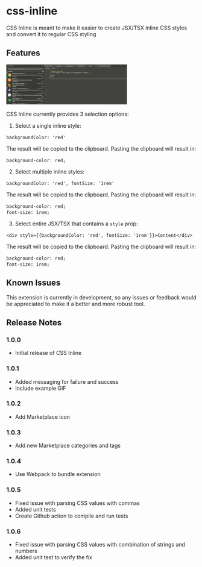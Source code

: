 # css-inline

CSS Inline is meant to make it easier to create JSX/TSX inline CSS styles and convert it to regular CSS styling

## Features

![CSS Inline Example](./example/example.gif)

CSS Inline currently provides 3 selection options:

1. Select a single inline style:

```
backgroundColor: 'red'
```

The result will be copied to the clipboard. Pasting the clipboard will result in:

```
background-color: red;
```

2. Select multiple inline styles:

```
backgroundColor: 'red', fontSize: '1rem'
```

The result will be copied to the clipboard. Pasting the clipboard will result in:

```
background-color: red;
font-size: 1rem;
```

3. Select entire JSX/TSX that contains a `style` prop:

```
<div style={{backgroundColor: 'red', fontSize: '1rem'}}>Content</div>
```

The result will be copied to the clipboard. Pasting the clipboard will result in:

```
background-color: red;
font-size: 1rem;
```

## Known Issues

This extension is currently in development, so any issues or feedback would be appreciated to make it a better and more robust tool.

## Release Notes

### 1.0.0

- Initial release of CSS Inline

### 1.0.1

- Added messaging for failure and success
- Include example GIF

### 1.0.2

- Add Marketplace icon

### 1.0.3

- Add new Marketplace categories and tags

### 1.0.4

- Use Webpack to bundle extension

### 1.0.5

- Fixed issue with parsing CSS values with commas
- Added unit tests
- Create Github action to compile and run tests

### 1.0.6

- Fixed issue with parsing CSS values with combination of strings and numbers
- Added unit test to verify the fix
